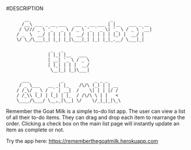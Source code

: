 #DESCRIPTION

           __                               _
          /__\ ___ _ __ ___   ___ _ __ ___ | |__   ___ _ __  
         / \/// _ \ '_ ` _ \ / _ \ '_ ` _ \| '_ \ / _ \ '__|
        / _  \  __/ | | | | |  __/ | | | | | |_) |  __/ |
        \/ \_/\___|_| |_| |_|\___|_| |_| |_|_.__/ \___|_|

                     _   _
                    | |_| |__   ___
                    | __| '_ \ / _ \
                    | |_| | | |  __/
                     \__|_| |_|\___|

          ___            _            _ _ _
         / _ \___   __ _| |_    /\/\ (_) | | __
        / /_\/ _ \ / _` | __|  /    \| | | |/ /
        / /_\\ (_) | (_| | |_  / /\/\ \ | |   <
        \____/\___/ \__,_|\__| \/    \/_|_|_|\_\


Remember the Goat Milk is a simple to-do list app.  The user can view a list of all their to-do items.  They can drag and drop each item to rearrange the order.  Clicking a check box on the main list page will instantly update an item as complete or not.

Try the app here: https://rememberthegoatmilk.herokuapp.com

